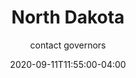 ---
date: 2020-09-11T11:55:00-04:00
title: "North Dakota"
ab: "ND"
seo_title: "Contact North Dakota Governor"
description: Contact North Dakota Governor
author: contact governors
url: /north-dakota/
weight: 1
---